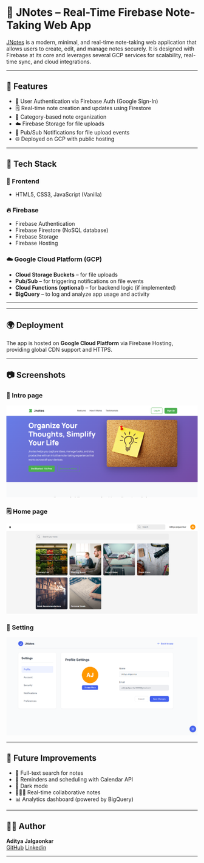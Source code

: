 # 📝 JNotes – Real-Time Firebase Note-Taking Web App

[JNotes](https://storage.googleapis.com/jnotes-3009/start/intro_page.html) is a modern, minimal, and real-time note-taking web application that allows users to create, edit, and manage notes securely. It is designed with Firebase at its core and leverages several GCP services for scalability, real-time sync, and cloud integrations.

---

## 🚀 Features

- 🔐 User Authentication via Firebase Auth (Google Sign-In)
- 🗒️ Real-time note creation and updates using Firestore
- 📂 Category-based note organization
- ☁️ Firebase Storage for file uploads
- 🔔 Pub/Sub Notifications for file upload events
- 🌐 Deployed on GCP with public hosting

---

## 🧱 Tech Stack

### 🔧 Frontend
- HTML5, CSS3, JavaScript (Vanilla)

### 🔥 Firebase
- Firebase Authentication
- Firebase Firestore (NoSQL database)
- Firebase Storage
- Firebase Hosting

### ☁️ Google Cloud Platform (GCP)
- **Cloud Storage Buckets** – for file uploads  
- **Pub/Sub** – for triggering notifications on file events  
- **Cloud Functions (optional)** – for backend logic (if implemented)  
- **BigQuery** – to log and analyze app usage and activity  

---

---

## 🌍 Deployment

The app is hosted on **Google Cloud Platform** via Firebase Hosting, providing global CDN support and HTTPS.

---

## 📷 Screenshots

### 🔐 Intro page
![intro page](./ss/intro_page.png)

### 🗒️ Home page
![Home Page](./ss/home.png)

### 📁 Setting
![Setting](./ss/setting.png)

---

## 🧠 Future Improvements

- 🔎 Full-text search for notes
- 📅 Reminders and scheduling with Calendar API
- 🌙 Dark mode
- 🧑‍🤝‍🧑 Real-time collaborative notes
- 📊 Analytics dashboard (powered by BigQuery)

---

## 👨‍💻 Author

**Aditya Jalgaonkar**  
[GitHub](https://github.com/adityaj3009)
[Linkedin](https://www.linkedin.com/in/aditya-jalgaonkar-b72a04282/)

---


